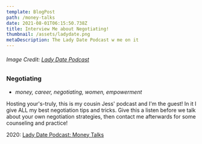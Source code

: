 ```yaml
---
template: BlogPost
path: /money-talks
date: 2021-08-01T06:15:50.738Z
title: Interview Me about Negotiating!
thumbnail: /assets/ladydate.png
metaDescription: The Lady Date Podcast w me on it
---
```


###### Image Credit: <a href="https://www.ladydatepod.com/" target="_blank">Lady Date Podcast</a>

### Negotiating

- _money, career, negotiating, women, empowerment_

Hosting your's-truly, this is my cousin Jess' podcast and I'm the guest! In it I give ALL my best negotiation tips and tricks. Give this a listen before we talk about your own negotiation strategies, then contact me afterwards for some counseling and practice!

2020: <a href="https://podcasts.apple.com/us/podcast/ep-6-money-talks/id1524737023?i=1000496694789" target="_blank">Lady Date Podcast: Money Talks</a>
